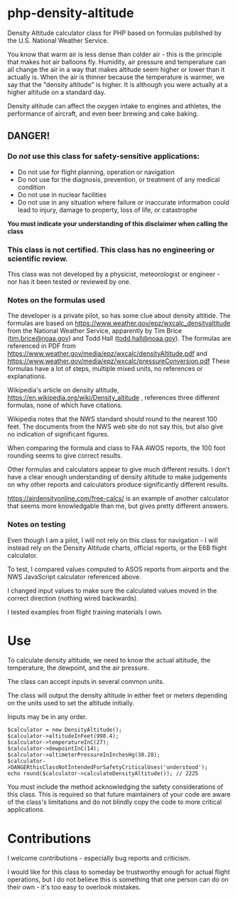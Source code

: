# php-density-altitude
Density Altitude calculator class for PHP based on formulas
published by the U.S. National Weather Service.

You know that warm air is less dense than colder air - this is
the principle that makes hot air balloons fly. Humidity, air
pressure and temperature can all change the air in a way that
makes altitude seem higher or lower than it actually is. When
the air is thinner because the temperature is warmer, we say
that the "density altitude" is higher. It is although you were
actually at a higher altitude on a standard day.

Density altitude can affect the oxygen intake to engines and
athletes, the performance of aircraft, and even beer brewing
and cake baking.

## DANGER!

### Do *not* use this class for safety-sensitive applications:
- Do not use for flight planning, operation or navigation
- Do not use for the diagnosis, prevention, or treatment of 
  any medical condition
- Do not use in nuclear facilities
- Do not use in any situation where failure or inaccurate information 
  could lead to injury, damage to property, loss of life,
  or catastrophe
  
**You must indicate your understanding of this disclaimer when calling the class**
  
  
### This class is not certified. This class has no engineering or scientific review.

This class was not developed by a physicist, meteorologist or 
engineer - nor has it been tested or reviewed by one.

### Notes on the formulas used
The developer is a private pilot, so has some clue about density
altitide. The formulas are based on 
https://www.weather.gov/epz/wxcalc_densityaltitude 
from the National Weather Service, apparently by Tim Brice
(tim.brice@noaa.gov) and Todd Hall (todd.hall@noaa.gov). The
formulas are referenced in PDF from 
https://www.weather.gov/media/epz/wxcalc/densityAltitude.pdf and
https://www.weather.gov/media/epz/wxcalc/pressureConversion.pdf
These formulas have a lot of steps, multiple mixed units, no
references or explanations. 

Wikipedia's article on density altitude,
https://en.wikipedia.org/wiki/Density_altitude , references 
three different formulas, none of which have citations. 

Wikipedia notes that the NWS standard should round to the nearest
100 feet. The documents from the NWS web site do not say this,
but also give no indication of significant figures.

When comparing the formula and class to FAA AWOS reports, the
100 foot rounding seems to give correct results.

Other formulas and calculators appear to give much different 
results. I don't have a clear enough understanding of 
density altitude to make judgements on why other reports and
calculators produce significantly different results.

https://airdensityonline.com/free-calcs/ is an example of 
another calculator that seems more knowledgable than me, but
gives pretty different answers. 

### Notes on testing

Even though I am a pilot, I will not rely on this class for 
navigation - I will instead rely on the Density Altitude charts,
official reports, or the E6B flight calculator. 

To test, I compared values computed to ASOS reports from airports
and the NWS JavaScript calculator referenced above.

I changed input values to make sure the calculated values
moved in the correct direction (nothing wired backwards).

I tested examples from flight training materials I own.


# Use

To calculate density altitude, we need to know the actual 
altitude, the temperature, the dewpoint, and the air pressure.

The class can accept inputs in several common units.

The class will output the density altitude in either feet
or meters depending on the units used to set the altitude
initially.

Inputs may be in any order.

```
$calculator = new DensityAltitude();
$calculator->altitudeInFeet(998.4);
$calculator->temperatureInC(27);
$calculator->dewpointInC(14);
$calculator->altimeterPressureInInchesHg(30.28);
$calculator->DANGERthisClassNotIntendedForSafetyCriticalUses('understood');
echo round($calculator->calculateDensityAltitude()); // 2225
```

You must include the method acknowledging the safety 
considerations of this class. This is required so that future
maintainers of your code are aware of the class's limitations
and do not blindly copy the code to more critical applications.

# Contributions

I welcome contributions - especially bug reports and criticism.

I would like for this class to someday be trustworthy enough
for actual flight operations, but I do not believe this is
something that one person can do on their own - it's too easy
to overlook mistakes.